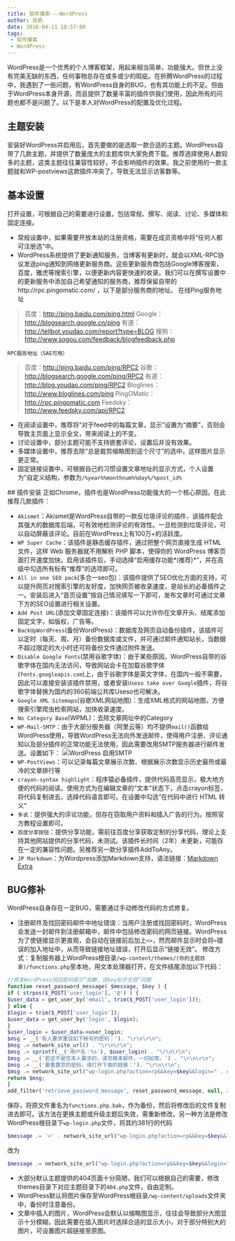 ```yaml
---
title: 软件摸索---WordPress
author: 张帆
date: 2016-04-11 18:57:00
tags:
 - 软件摸索
 - WordPress
---
```


WordPress是一个优秀的个人博客框架，用起来相当简单，功能强大。但世上没有完美无缺的东西，任何事物总存在或多或少的瑕疵。在折腾WordPress的过程中，我遇到了一些问题，有WordPress自身的BUG，也有其功能上的不足。但由于WordPress本身开源，而且提供了数量丰富的插件供我们使用，因此所有的问题也都不是问题了。以下是本人对WordPress的配置及优化过程。

<!--more-->

## 主题安装
安装好WordPress并启用后，首先要做的是选取一款合适的主题。WordPress自带了几款主题，并提供了数量庞大的主题库供大家免费下载。推荐选择使用人数较多的主题，这类主题往往兼容性较好，不会影响插件的效果。我之前使用的一款主题就和WP-postviews这款插件冲突了，导致无法显示访客数等。

## 基本设置
打开设置，可根据自己的需要进行设置，包括常规、撰写、阅读、讨论、多媒体和固定连接。
 - 常规设置中，如果需要开放本站的注册资格，需要在成员资格中将“任何人都可注册选”中。
 - WordPress系统提供了更新通知服务，当博客有更新时，就会以XML-RPC协议发送ping通知到网络更新服务商。这些更新服务商包括Google博客搜索，百度，雅虎等搜索引擎，以便更新内容更快速的收录。我们可以在撰写设置中的更新服务中添加自己希望通知的服务商，推荐保留自带的http://rpc.pingomatic.com/ ，以下是部分服务商的地址。
	在线Ping服务地址
> 百度：http://ping.baidu.com/ping.html
> Google：http://blogsearch.google.cn/ping
> 有道：http://tellbot.youdao.com/report?type=BLOG
> 搜狗：http://www.sogou.com/feedback/blogfeedback.php

	RPC服务地址（SAE可用）
> 百度：http://ping.baidu.com/ping/RPC2
> 谷歌：http://blogsearch.google.com/ping/RPC2
> 有道：http://blog.youdao.com/ping/RPC2
> Bloglines：http://www.bloglines.com/ping
> PingOMatic：http://rpc.pingomatic.com
> Feedsky：http://www.feedsky.com/api/RPC2</p>

 - 在阅读设置中，推荐将“对于feed中的每篇文章，显示”设置为“摘要”，否则会导致主页面上显示全文，带来阅读上的不变。
 - 讨论设置中，部分主题可能不支持嵌套评论，设置后并没有效果。
 - 多媒体设置中，推荐去除“总是裁剪缩略图到这个尺寸”的选中，这样图片显示更正常。
 - 固定链接设置中，可根据自己的习惯设置文章地址的显示方式，个人设置为“自定义结构，参数为`/%year%%monthnum%%day%/%post_id%`

## 插件安装
正如Chrome，插件也是WordPress功能强大的一个核心原因。在此推荐几款插件：
 - `Akismet`：Akismet是WordPress自带的一款反垃圾评论的插件，该插件配合其强大的数据库后端，可有效地检测评论的有效性。一旦检测到垃圾评论，可以自动屏蔽该评论。目前在WordPress上有100万+的活跃度。
 - `WP Super Cache`：该插件是静态缓存插件，通过把整个网页直接生成 HTML 文件，这样 Web 服务器就不用解析 PHP 脚本，使得你的 WordPress 博客页面打开速度加快。启用该插件后，手动选择“启用缓存功能*(推荐)*”，并在高级中勾选所有标有“推荐”的选项即可。
 - `All in one SEO pack`(多合一seo包)：该插件提供了SEO优化方面的支持，可以提升网页对搜索引擎的友好度，加快网页被收录速度，是站长的必备插件之一。安装后进入“首页设置”按自己情况填写一下即可，发布文章时可通过文章下方的SEO设置进行相关设置。
 - `Add Post URL`(添加文章固定连接)：该插件可以允许你在文章开头、结尾添加固定文字，如版权，广告等。
 - `BackUpWordPress`(备份WordPress)：数据库及网页自动备份插件，该插件可以定时（每天、周、月）备份数据库或文件，并可通过邮件通知站长，当数据不超过限定的大小时还可将备份文件通过附件发送。
 - `Disable Google Fonts`(禁用谷歌字体)：由于某些原因，WordPress自带的谷歌字体在国内无法访问，导致网站会卡在加载谷歌字体(`fonts.googleapis.com`)上，由于谷歌字体是英文字体，在国内一般不需要，因此可以直接安装该插件禁用，或者安装`Useso take over Google`插件，将谷歌字体替换为国内的360前端公共库Useso也可解决。
 - `Google XML Sitemaps`(谷歌XML网站地图)：生成XML格式的网站地图，方便搜索引擎爬虫检索网站，加快收录速度。
 - `No Category Base`(WPML)：去除文章网址中的Category
 - `WP-Mail-SMTP`：由于大部分服务器（阿里云等）均不提供`mail()`函数给WordPress使用，导致WordPress无法向外发送邮件，使得用户注册、评论通知以及部分插件的正常功能无法使用，因此需要改用SMTP服务器进行邮件发送。设置如下：
![WordPress 启用SMTP](/img/software-grope-of-wordpress/wordpress-smtp.png)
 - `WP-PostViews`：可以记录每篇文章展示次数、根据展示次数显示历史最热或最冷的文章排行等
 - `crayon-syntax highlight`：程序猿必备插件，提供代码高亮显示，极大地方便的代码的阅读。使用方式为在编辑文章的“文本”状态下，点击crayon标签，将代码复制进去，选择代码语言即可。在设置中勾选“在代码中进行 HTML 转义”
 - `多说`：提供强大的评论功能，但存在窃取用户资料和插入广告的行为。按照官方教程设置即可。
 - `百度分享按钮`：提供分享功能，需前往百度分享获取定制的分享代码，理论上支持其他网站提供的分享代码，未测试。该插件长时间（2年）未更新，可能存在一定的兼容性问题。另推荐另一款分享插件AddToAny。
 - `JP Markdown`：为Wordpress添加Markdown支持，语法链接：[Markdown Extra](https://en.support.WordPress.com/markdown-quick-reference/)

## BUG修补
WordPress自身存在一定BUG，需要通过手动修改代码的方式修复。
 - 注册邮件及找回密码邮件中地址错误：当用户注册或找回密码时，WordPress会发送一封邮件到注册邮箱中，邮件中包括修改密码的网页链接。WordPress为了使链接显示更直观，会自动在链接前后加上`<>`，然而邮件显示时会将`>`错误的加入地址中，从而导致链接地址错误，打开后显示“链接无效”。
修改方式：复制服务器上WordPress根目录`/wp-content/themes/(你的主题目录)/functions.php`至本地，用文本处理器打开，在文件结尾添加以下代码：
``` php
//修复WordPress找回密码提示“抱歉，该key似乎无效”问题
function reset_password_message( $message, $key ) {
if ( strpos($_POST['user_login'], '@') ) {
$user_data = get_user_by('email', trim($_POST['user_login']));
} else {
$login = trim($_POST['user_login']);
$user_data = get_user_by('login', $login);
}
$user_login = $user_data->user_login;
$msg = __('有人要求重设如下帐号的密码：'). "\r\n\r\n";
$msg .= network_site_url() . "\r\n\r\n";
$msg .= sprintf(__('用户名：%s'), $user_login) . "\r\n\r\n";
$msg .= __('若这不是您本人要求的，请忽略本邮件，一切如常。') . "\r\n\r\n";
$msg .= __('要重置您的密码，请打开下面的链接：'). "\r\n\r\n";
$msg .= network_site_url("wp-login.php?action=rp&&key=$key&&login=" . rawurlencode($user_login), 'login') ;
return $msg;
}
add_filter('retrieve_password_message', reset_password_message, null, 2);
```
 保存，将原文件重名为`functions.php.bak`，作为备份，然后将修改后的文件复制进去即可。该方法在更换主题或升级主题后失效，需重新修改。另一种方法是修改WordPress根目录下`wp-login.php`文件，将其约381行的代码
``` php
$message .= '<' . network_site_url("wp-login.php?action=rp&&key=$key&&login=" . rawurlencode($user_login), 'login') . ">\r\n";
```
 改为
``` php
$message .= network_site_url("wp-login.php?action=rp&&key=$key&&login=" . rawurlencode($user_login), 'login');
```
 - 大部分默认主题提供的404页面十分简陋，我们可以根据自己的需要，修改themes目录下对应主题目录下的`404.php`文件，自由定制。
 - WordPress默认将图片保存至WordPress根目录`/wp-content/uploads`文件夹中，备份时注意备份。
 - 文章中插入的图片，WordPress会默认以缩略图显示，往往会导致部分大图显示十分模糊，因此需要在插入图片时选择合适的显示大小，对于部分特别大的图片，可设置图片超链接至原图。
